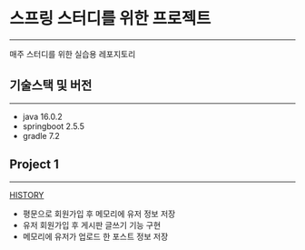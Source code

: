 # 스프링 스터디를 위한 프로젝트

---
매주 스터디를 위한 실습용 레포지토리  
  
  
## 기술스택 및 버전

---
- java 16.0.2
- springboot 2.5.5
- gradle 7.2

## Project 1

---
[HISTORY](https://github.com/hminkim/study_project/blob/master/history/Chapter%201.md)
- 평문으로 회원가입 후 메모리에 유저 정보 저장
- 유저 회원가입 후 게시판 글쓰기 기능 구현
- 메모리에 유저가 업로드 한 포스트 정보 저장

